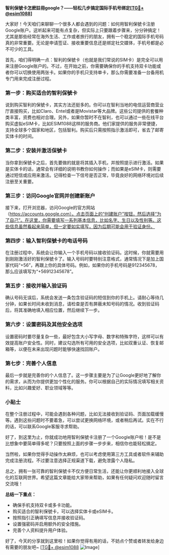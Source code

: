 **智利保號卡怎麽註冊google？——轻松几步搞定国际手机号绑定[[TG💪+ @esim1088](https://t.me/s/esim1088)]**

大家好！今天咱们来聊聊一个很多人都会遇到的问题：如何用智利保號卡注册Google账户。这听起来可能有点复杂，但实际上只要跟着步骤来，分分钟搞定！尤其是那些经常在海外生活、工作或者旅行的朋友，拥有一个稳定的国际手机号码真的非常重要。无论是申请签证、接收重要信息还是绑定社交媒体，手机号都是必不可少的工具。

首先，咱们得明确一点：智利的保號卡（也就是我们常说的SIM卡）是完全可以用来注册Google账户的。不过，在开始之前，你需要确保你的手机支持双卡功能或者你可以切换使用两张卡。如果你的手机只支持单卡，那么你需要准备一台备用机专门用来完成注册过程。

### 第一步：购买适合的智利保號卡

说到购买智利的保號卡，其实方法还挺多的。你可以在智利当地的电信运营商营业厅直接购买，比如Claro、Entel或者是Movistar等大品牌。这些公司提供的套餐种类丰富，资费也相对合理。另外，如果你暂时不在智利，也可以通过一些在线平台购买虚拟eSIM卡，比如ESIM1088这样的服务商。他们家提供的服务非常便捷，支持全球多个国家和地区，包括智利。购买后只需按照指示激活即可，省去了邮寄实体卡的时间。

### 第二步：安装并激活保號卡

当你拿到保號卡之后，首先要做的就是将其插入手机，并按照提示进行激活。如果是实体卡的话，通常会有详细的说明书教你如何操作；而如果是eSIM卡，则需要通过短信或应用来激活。记得检查一下信号是否正常，毕竟良好的网络环境对后续注册至关重要。

### 第三步：访问Google官网并创建新账户

接下来，打开浏览器，访问Google的官方网站（https://accounts.google.com）。点击页面上的“创建账户”按钮，然后选择“为了自己”。在这里，你需要填写一系列基本信息，比如名字、生日以及性别等。这些信息虽然看起来简单，但一定要如实填写，因为后期可能会用于验证身份。

### 第四步：输入智利保號卡的电话号码

在注册过程中，系统会让你输入一个手机号码以接收验证码。这时候，你就需要用到刚刚激活好的智利保號卡了。输入号码时要特别注意格式，通常情况下是加上国家代码“+56”，再跟上你的具体号码。例如，如果你的手机号码是912345678，那么应该填写为“+56912345678”。

### 第五步：接收并输入验证码

确认号码无误后，系统会发送一条包含验证码的短信到你的手机上。请耐心等待几分钟，如果长时间未收到消息，请检查是否有屏蔽未知号码的情况。收到验证码后，将其准确地填入相应位置，然后继续下一步。

### 第六步：设置密码及其他安全选项

设置密码时要尽量复杂一些，最好包含大小写字母、数字和特殊字符，这样可以有效提高账户安全性。同时，建议勾选所有可用的安全选项，比如双重认证、恢复邮箱等，以便在未来出现问题时能够快速找回账户。

### 第七步：完善个人信息

最后一步就是完善你的个人信息了。这一步骤主要是为了让Google更好地了解你的需求，从而为你提供更加个性化的服务。你可以根据自己的实际情况填写相关资料，比如兴趣爱好、职业领域等等。

### 小贴士

在整个注册过程中，可能会遇到各种问题，比如无法接收到验证码、页面加载缓慢等。遇到这些问题时不要着急，可以尝试更换网络环境，或者稍后再试。实在不行的话，可以联系Google客服寻求帮助。

好了，到这里为止，你就成功地用智利保號卡注册了一个Google账户啦！是不是比想象中要简单得多呢？只要按照上面的步骤一步步来，相信你也能轻松搞定。

当然啦，如果你觉得手动操作太麻烦，也可以考虑使用第三方工具或者软件来辅助完成注册流程。不过要注意选择正规渠道下载，避免泄露个人隐私。

总之，拥有一张可靠的智利保號卡不仅方便日常生活，还能让你更顺利地接入全球化的互联网世界。希望这篇文章能给大家带来帮助，如果有任何疑问欢迎随时留言交流哦！

**总结一下重点：**
- 确保手机支持双卡或多卡功能。
- 购买适合的智利保號卡，可以选择实体卡或eSIM卡。
- 按照指引正确填写信息并接收验证码。
- 设置强密码并启用额外的安全措施。
- 完善个人资料提升用户体验。

好了，今天的分享就到这里啦！如果你觉得有用的话，不妨点个赞或者转发给身边有需要的朋友吧~ [[TG💪+ @esim1088](https://t.me/s/esim1088) ![Image](https://i.postimg.cc/4NQfJmqS/Snipaste-2025-05-13-00-14-12.png)]